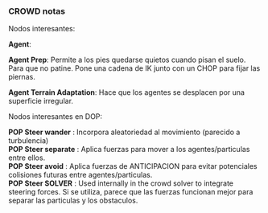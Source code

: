### CROWD notas ###   




Nodos interesantes:

**Agent**: 

**Agent Prep**: Permite a los pies quedarse quietos cuando pisan el suelo. Para que no patine. Pone una cadena de IK junto con un CHOP para fijar las piernas.

**Agent Terrain Adaptation**: Hace que los agentes se desplacen por una superficie irregular.

Nodos interesantes en DOP:

**POP Steer wander** : Incorpora aleatoriedad al movimiento (parecido a turbulencia)   
**POP Steer separate** : Aplica fuerzas para mover a los agentes/particulas entre ellos.   
**POP Steer avoid** : Aplica fuerzas de ANTICIPACION para evitar potenciales colisiones futuras entre agentes/particulas.   
**POP Steer SOLVER** : Used internally in the crowd solver to integrate steering forces. Si se utiliza, parece que las fuerzas funcionan mejor para separar las particulas y los obstaculos.   


